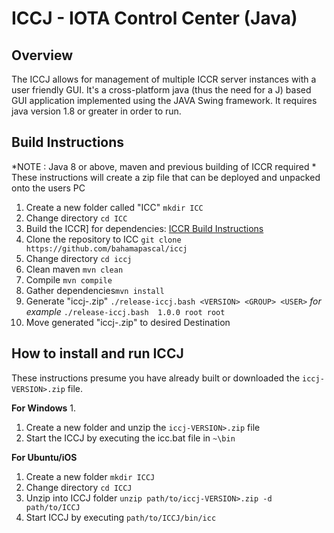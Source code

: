 # ICCJ - IOTA Control Center (Java)



## Overview

The ICCJ allows for management of multiple ICCR server instances with a user friendly GUI.
It's a cross-platform java (thus the need for a J) based GUI application implemented using the JAVA Swing framework. It requires java version 1.8 or greater in order to run.

## Build Instructions
*NOTE : Java 8 or above, maven and previous building of ICCR required *
These instructions will create a zip file that can be deployed and unpacked onto the users PC

1. Create a new folder called "ICC" `mkdir ICC`
2. Change directory `cd ICC`
3. Build the ICCR] for dependencies: [ICCR Build Instructions](https://github.com/bahamapascal/ICCR#build-instructions)
4. Clone the repository to ICC `git clone https://github.com/bahamapascal/iccj`
5. Change directory `cd iccj`
6. Clean maven `mvn clean`
7. Compile `mvn compile`
8. Gather dependencies`mvn install`
9. Generate "iccj-<VERSION>.zip" `./release-iccj.bash <VERSION> <GROUP> <USER>`
*for example* `./release-iccj.bash  1.0.0 root root`
10. Move generated "iccj-<VERSION>.zip" to desired Destination


## How to install and run ICCJ
These instructions presume you have already built or downloaded the `iccj-VERSION>.zip` file.

**For Windows**
1. 
1. Create a new folder and unzip the `iccj-VERSION>.zip` file
2. Start the ICCJ by executing the icc.bat file in `~\bin`

**For Ubuntu/iOS**
1. Create a new folder `mkdir ICCJ`
2. Change directory `cd ICCJ`
3. Unzip into ICCJ folder `unzip path/to/iccj-VERSION>.zip -d path/to/ICCJ`
4. Start ICCJ by executing `path/to/ICCJ/bin/icc`










